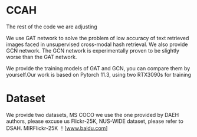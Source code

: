 # CCAH
The rest of the code we are adjusting

We use GAT network to solve the problem of low accuracy of text retrieved images faced in unsupervised cross-modal hash retrieval. We also provide GCN network. The GCN network is experimentally proven to be slightly worse than the GAT network.

We provide the training models of GAT and GCN, you can compare them by yourself.Our work is based on Pytorch 11.3, using two RTX3090s for training


# Dataset
We provide two datasets, MS COCO we use the one provided by DAEH authors, please excuse us
Flickr-25K, NUS-WIDE dataset, please refer to DSAH.
MIRFlickr-25K ！[www.baidu.com]
